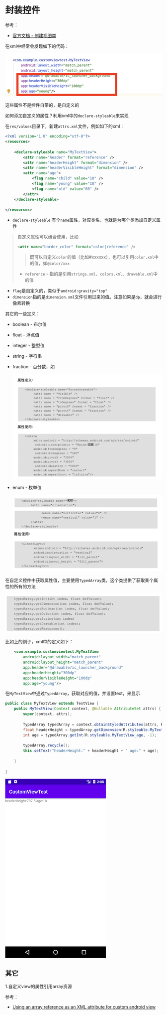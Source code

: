 # 封装控件

参考：

+ [官方文档 - 创建视图类](https://developer.android.com/training/custom-views/create-view?hl=zh-cn)



在xml中经常会发现如下的代码：

![001](https://github.com/winfredzen/Android-Basic/blob/master/自定义视图/images/001.png)



这些属性不是控件自带的，是自定义的

如何添加自定义的属性？利用xml中的`declare-styleable`来实现

在`res/values`目录下，新建`attrs.xml`文件，例如如下的xml：

```xml
<?xml version="1.0" encoding="utf-8"?>
<resources>

    <declare-styleable name="MyTextView">
        <attr name="header" format="reference" />
        <attr name="headerHeight" format="dimension" />
        <attr name="headerVisibleHeight" format="dimension" />
        <attr name="age">
            <flag name="child" value="10" />
            <flag name="young" value="18" />
            <flag name="old" value="60" />
        </attr>
    </declare-styleable>

</resources>
```

+ `declare-styleable` 有个`name`属性，对应类名，也就是为哪个类添加自定义属性

> 自定义属性可以组合使用，比如
>
> ```xml
> <attr name="border_color" format="color|reference" />
> ```
>
> > 既可以自定义`color`的值（比如#xxxxxx），也可以引用`color.xml`中的值，如`@color/xxx`
>
> + `reference` - 指的是引用`strings.xml`、`colors.xml`、`drawable.xml`中的值

+ `flag`是自定义的，类似于`android:gravity="top"`
+ `dimension`指的是`dimension.xml`文件引用过来的值。注意如果是`dp`，就会进行像素转换

其它的一些定义：

+ boolean - 布尔值

+ float - 浮点值

+ integer - 整型值

+ string - 字符串

+ fraction - 百分数，如

  ![002](https://github.com/winfredzen/Android-Basic/blob/master/自定义视图/images/002.png)

+ enum - 枚举值

  ![003](https://github.com/winfredzen/Android-Basic/blob/master/自定义视图/images/003.png)



在自定义控件中获取属性值，主要使用`TypedArray`类，这个类提供了获取某个属性的所有的方法

![004](https://github.com/winfredzen/Android-Basic/blob/master/自定义视图/images/004.png)



比如上的例子，xml中的定义如下：

```xml
    <com.example.customviewtest.MyTextView
        android:layout_width="match_parent"
        android:layout_height="match_parent"
        app:header="@drawable/ic_launcher_background"
        app:headerHeight="300dp"
        app:headerVisibleHeight="100dp"
        app:age="young"/>
```

在`MyTextView`中通过`TypedArray`，获取对应的值，并设置text，来显示

```java
public class MyTextView extends TextView {
    public MyTextView(Context context, @Nullable AttributeSet attrs) {
        super(context, attrs);

        TypedArray typedArray = context.obtainStyledAttributes(attrs, R.styleable.MyTextView);
        float headerHeight = typedArray.getDimension(R.styleable.MyTextView_headerHeight, -1);
        int age = typedArray.getInt(R.styleable.MyTextView_age, -1);

        typedArray.recycle();
        this.setText("headerHeight:" + headerHeight + " age:" + age);

    }

}
```

![005](https://github.com/winfredzen/Android-Basic/blob/master/自定义视图/images/005.png)





## 其它

1.自定义view的属性引用array资源

参考：

+ [Using an array reference as an XML attribute for custom android view](https://stackoverflow.com/questions/7942973/using-an-array-reference-as-an-xml-attribute-for-custom-android-view)























